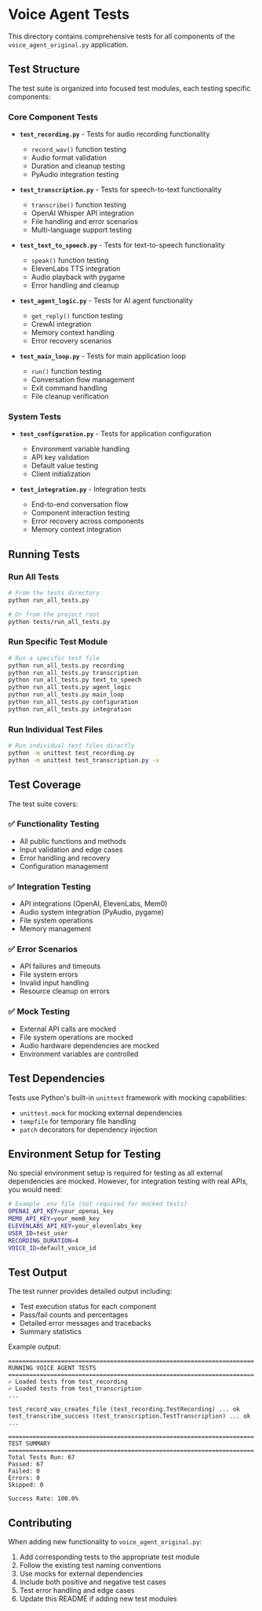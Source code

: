 # Voice Agent Tests

This directory contains comprehensive tests for all components of the `voice_agent_original.py` application.

## Test Structure

The test suite is organized into focused test modules, each testing specific components:

### Core Component Tests

- **`test_recording.py`** - Tests for audio recording functionality
  - `record_wav()` function testing
  - Audio format validation
  - Duration and cleanup testing
  - PyAudio integration testing

- **`test_transcription.py`** - Tests for speech-to-text functionality
  - `transcribe()` function testing
  - OpenAI Whisper API integration
  - File handling and error scenarios
  - Multi-language support testing

- **`test_text_to_speech.py`** - Tests for text-to-speech functionality
  - `speak()` function testing
  - ElevenLabs TTS integration
  - Audio playback with pygame
  - Error handling and cleanup

- **`test_agent_logic.py`** - Tests for AI agent functionality
  - `get_reply()` function testing
  - CrewAI integration
  - Memory context handling
  - Error recovery scenarios

- **`test_main_loop.py`** - Tests for main application loop
  - `run()` function testing
  - Conversation flow management
  - Exit command handling
  - File cleanup verification

### System Tests

- **`test_configuration.py`** - Tests for application configuration
  - Environment variable handling
  - API key validation
  - Default value testing
  - Client initialization

- **`test_integration.py`** - Integration tests
  - End-to-end conversation flow
  - Component interaction testing
  - Error recovery across components
  - Memory context integration

## Running Tests

### Run All Tests

```bash
# From the tests directory
python run_all_tests.py

# Or from the project root
python tests/run_all_tests.py
```

### Run Specific Test Module

```bash
# Run a specific test file
python run_all_tests.py recording
python run_all_tests.py transcription
python run_all_tests.py text_to_speech
python run_all_tests.py agent_logic
python run_all_tests.py main_loop
python run_all_tests.py configuration
python run_all_tests.py integration
```

### Run Individual Test Files

```bash
# Run individual test files directly
python -m unittest test_recording.py
python -m unittest test_transcription.py -v
```

## Test Coverage

The test suite covers:

### ✅ Functionality Testing
- All public functions and methods
- Input validation and edge cases
- Error handling and recovery
- Configuration management

### ✅ Integration Testing
- API integrations (OpenAI, ElevenLabs, Mem0)
- Audio system integration (PyAudio, pygame)
- File system operations
- Memory management

### ✅ Error Scenarios
- API failures and timeouts
- File system errors
- Invalid input handling
- Resource cleanup on errors

### ✅ Mock Testing
- External API calls are mocked
- File system operations are mocked
- Audio hardware dependencies are mocked
- Environment variables are controlled

## Test Dependencies

Tests use Python's built-in `unittest` framework with mocking capabilities:

- `unittest.mock` for mocking external dependencies
- `tempfile` for temporary file handling
- `patch` decorators for dependency injection

## Environment Setup for Testing

No special environment setup is required for testing as all external dependencies are mocked. However, for integration testing with real APIs, you would need:

```bash
# Example .env file (not required for mocked tests)
OPENAI_API_KEY=your_openai_key
MEM0_API_KEY=your_mem0_key
ELEVENLABS_API_KEY=your_elevenlabs_key
USER_ID=test_user
RECORDING_DURATION=4
VOICE_ID=default_voice_id
```

## Test Output

The test runner provides detailed output including:

- Test execution status for each component
- Pass/fail counts and percentages
- Detailed error messages and tracebacks
- Summary statistics

Example output:
```
======================================================================
RUNNING VOICE AGENT TESTS
======================================================================
✓ Loaded tests from test_recording
✓ Loaded tests from test_transcription
...

test_record_wav_creates_file (test_recording.TestRecording) ... ok
test_transcribe_success (test_transcription.TestTranscription) ... ok
...

======================================================================
TEST SUMMARY
======================================================================
Total Tests Run: 67
Passed: 67
Failed: 0
Errors: 0
Skipped: 0

Success Rate: 100.0%
```

## Contributing

When adding new functionality to `voice_agent_original.py`:

1. Add corresponding tests to the appropriate test module
2. Follow the existing test naming conventions
3. Use mocks for external dependencies
4. Include both positive and negative test cases
5. Test error handling and edge cases
6. Update this README if adding new test modules 